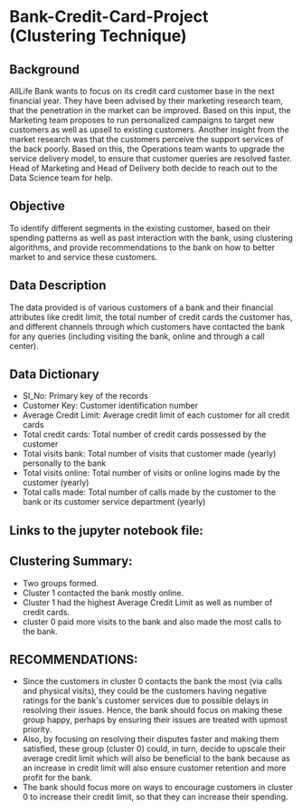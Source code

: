 # Bank-Credit-Card-Project (Clustering Technique)

## Background

AllLife Bank wants to focus on its credit card customer base in the next financial year. They have been advised by their marketing research team, that the penetration in the market can be improved. Based on this input, the Marketing team proposes to run personalized campaigns to target new customers as well as upsell to existing customers. Another insight from the market research was that the customers perceive the support services of the back poorly. Based on this, the Operations team wants to upgrade the service delivery model, to ensure that customer queries are resolved faster. Head of Marketing and Head of Delivery both decide to reach out to the Data Science team for help.

## Objective

To identify different segments in the existing customer, based on their spending patterns as well as past interaction with the bank, using clustering algorithms, and provide recommendations to the bank on how to better market to and service these customers.


## Data Description

The data provided is of various customers of a bank and their financial attributes like credit limit, the total number of credit cards the customer has, and different channels through which customers have contacted the bank for any queries (including visiting the bank, online and through a call center).

## Data Dictionary

- Sl_No: Primary key of the records
- Customer Key: Customer identification number
- Average Credit Limit: Average credit limit of each customer for all credit cards
- Total credit cards: Total number of credit cards possessed by the customer
- Total visits bank: Total number of visits that customer made (yearly) personally to the bank
- Total visits online: Total number of visits or online logins made by the customer (yearly)
- Total calls made: Total number of calls made by the customer to the bank or its customer service department (yearly)

## Links to the jupyter notebook file:


## Clustering Summary:
- Two groups formed.
- Cluster 1 contacted the bank mostly online.
- Cluster 1 had the highest Average Credit Limit as well as number of credit cards.
- cluster 0 paid more visits to the bank and also made the most calls to the bank.

## RECOMMENDATIONS:
- Since the customers in cluster 0 contacts the bank the most (via calls and physical visits), they could be the customers having negative ratings for the bank's customer services due to possible delays in resolving their issues. Hence, the bank should focus on making these group happy, perhaps by ensuring their issues are treated with upmost priority.
- Also, by focusing on resolving their disputes faster and making them satisfied, these group (cluster 0) could, in turn, decide to upscale their average credit limit which will also be beneficial to the bank because as an increase in credit limit will also ensure customer retention and more profit for the bank.
- The bank should focus more on ways to encourage customers in cluster 0 to increase their credit limit, so that they can increase their spending.
